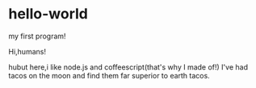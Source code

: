 # hello-world
my first program!

Hi,humans!

hubut here,i like node.js and coffeescript(that's why I made of!)
I've had tacos on the moon and find them far superior to earth tacos.
